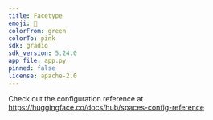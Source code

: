 ```yaml
---
title: Facetype
emoji: 🏢
colorFrom: green
colorTo: pink
sdk: gradio
sdk_version: 5.24.0
app_file: app.py
pinned: false
license: apache-2.0
---
```


Check out the configuration reference at https://huggingface.co/docs/hub/spaces-config-reference
